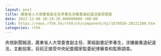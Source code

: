 ```yaml
---
layout: post
title: 廣東省人大常委會副主任李春生涉嚴重違紀違法接受調查
date: 2022-12-08 10:19:18.000000000 +08:00
link: https://news.rthk.hk/rthk/ch/component/k2/1678926-20221208.htm
categories: rthk
---
```


央視新聞報道，廣東省人大常委會副主任、黨組副書記李春生，涉嫌嚴重違紀違法，主動投案，目前正接受中央紀委國家監委紀律審查和監察調查。
